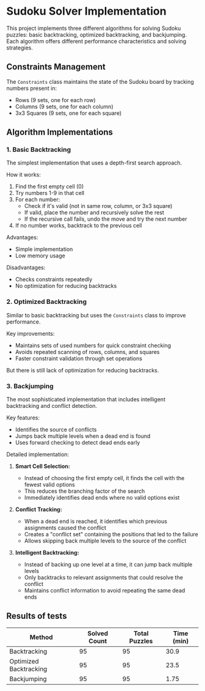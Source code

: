 # Sudoku Solver Implementation

This project implements three different algorithms for solving Sudoku puzzles: basic backtracking, optimized backtracking, and backjumping.
Each algorithm offers different performance characteristics and solving strategies.

## Constraints Management

The `Constraints` class maintains the state of the Sudoku board by tracking numbers present in:
- Rows (9 sets, one for each row)
- Columns (9 sets, one for each column)
- 3x3 Squares (9 sets, one for each square)

## Algorithm Implementations

### 1. Basic Backtracking
The simplest implementation that uses a depth-first search approach.

How it works:
1. Find the first empty cell (0)
2. Try numbers 1-9 in that cell
3. For each number:
   - Check if it's valid (not in same row, column, or 3x3 square)
   - If valid, place the number and recursively solve the rest
   - If the recursive call fails, undo the move and try the next number
4. If no number works, backtrack to the previous cell

Advantages:
- Simple implementation
- Low memory usage

Disadvantages:
- Checks constraints repeatedly
- No optimization for reducing backtracks

### 2. Optimized Backtracking
Similar to basic backtracking but uses the `Constraints` class to improve performance.

Key improvements:
- Maintains sets of used numbers for quick constraint checking
- Avoids repeated scanning of rows, columns, and squares
- Faster constraint validation through set operations

But there is still lack of optimization for reducing backtracks.

### 3. Backjumping
The most sophisticated implementation that includes intelligent backtracking and conflict detection.

Key features:
- Identifies the source of conflicts
- Jumps back multiple levels when a dead end is found
- Uses forward checking to detect dead ends early

Detailed implementation:

1. **Smart Cell Selection:**
   - Instead of choosing the first empty cell, it finds the cell with the fewest valid options
   - This reduces the branching factor of the search
   - Immediately identifies dead ends where no valid options exist

2. **Conflict Tracking:**
   - When a dead end is reached, it identifies which previous assignments caused the conflict
   - Creates a "conflict set" containing the positions that led to the failure
   - Allows skipping back multiple levels to the source of the conflict

3. **Intelligent Backtracking:**
   - Instead of backing up one level at a time, it can jump back multiple levels
   - Only backtracks to relevant assignments that could resolve the conflict
   - Maintains conflict information to avoid repeating the same dead ends

## Results of tests

| Method | Solved Count | Total Puzzles | Time (min) |
|--------|--------------|---------------|------------|
| Backtracking | 95 | 95 | 30.9 |
| Optimized Backtracking | 95 | 95 | 23.5 |
| Backjumping | 95 | 95 | 1.75 |